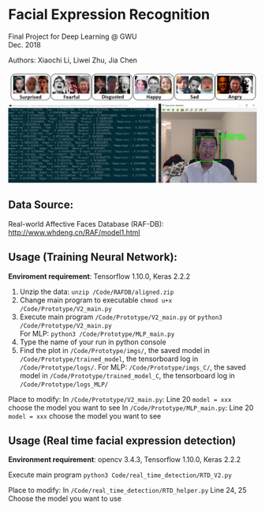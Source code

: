 # Facial Expression Recognition
Final Project for Deep Learning @ GWU  
Dec. 2018

Authors: Xiaochi Li, Liwei Zhu, Jia Chen

![](./images/emotion_sample.JPG)
![](./images/rtd_gui.png)

## Data Source:
Real-world Affective Faces Database (RAF-DB): http://www.whdeng.cn/RAF/model1.html


## Usage (Training Neural Network):

**Enviroment requirement**:  Tensorflow 1.10.0, Keras 2.2.2

1. Unzip the data: `unzip /Code/RAFDB/aligned.zip`
2. Change main program to executable `chmod u+x /Code/Prototype/V2_main.py`
3. Execute main program `/Code/Prototype/V2_main.py` or `python3 /Code/Prototype/V2_main.py`  
For MLP: `python3 /Code/Prototype/MLP_main.py`
4. Type the name of your run in python console
5. Find the plot in `/Code/Prototype/imgs/`, the saved model in `/Code/Prototype/trained_model`, the tensorboard log in `/Code/Prototype/logs/`. For MLP: `/Code/Prototype/imgs_C/`, the saved model in `/Code/Prototype/trained_model_C`, the tensorboard log in `/Code/Prototype/logs_MLP/`

Place to modify:
In `/Code/Prototype/V2_main.py`: Line 20 `model = xxx` choose the model you want to see
In `/Code/Prototype/MLP_main.py`: Line 20 `model = xxx` choose the model you want to see

## Usage (Real time facial expression detection)

**Environment requirement**: opencv 3.4.3, Tensorflow 1.10.0, Keras 2.2.2

Execute main program `python3 Code/real_time_detection/RTD_V2.py`

Place to modify:
In `/Code/real_time_detection/RTD_helper.py` Line 24, 25 Choose the model you want to use
